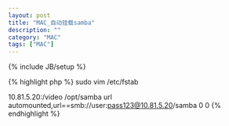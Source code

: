 ```yaml
---
layout: post
title: "MAC_自动挂载samba"
description: ""
category: "MAC"
tags: ["MAC"]
---
```

{% include JB/setup %}

{% highlight php %}
sudo vim /etc/fstab

10.81.5.20:/video /opt/samba url automounted,url==smb://user:pass123@10.81.5.20/samba 0 0
{% endhighlight %}
